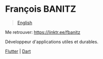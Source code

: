 # François BANITZ

> [English](./README.md)

Me retrouver: https://linktr.ee/fbanitz

Développeur d'applications utiles et durables.

[Flutter](https://flutter.dev/) | [Dart](https://dart.dev/)


